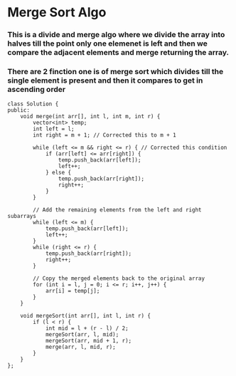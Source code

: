 # Merge Sort Algo
### This is a divide and merge algo where we divide the array into halves till the point only one elemenet is left and then we compare the adjacent elements and merge returning the array.
### There are 2 finction one is of merge sort which divides till the single element is present and then it compares to get in ascending order

```
class Solution {
public:
    void merge(int arr[], int l, int m, int r) {
        vector<int> temp;
        int left = l;
        int right = m + 1; // Corrected this to m + 1

        while (left <= m && right <= r) { // Corrected this condition
            if (arr[left] <= arr[right]) {
                temp.push_back(arr[left]);
                left++;
            } else {
                temp.push_back(arr[right]);
                right++;
            }
        }

        // Add the remaining elements from the left and right subarrays
        while (left <= m) {
            temp.push_back(arr[left]);
            left++;
        }
        while (right <= r) {
            temp.push_back(arr[right]);
            right++;
        }

        // Copy the merged elements back to the original array
        for (int i = l, j = 0; i <= r; i++, j++) {
            arr[i] = temp[j];
        }
    }

    void mergeSort(int arr[], int l, int r) {
        if (l < r) {
            int mid = l + (r - l) / 2;
            mergeSort(arr, l, mid);
            mergeSort(arr, mid + 1, r);
            merge(arr, l, mid, r);
        }
    }
};
```
